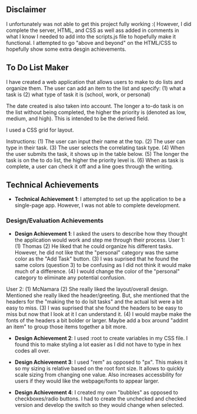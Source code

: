 ## Disclaimer
I unfortunately was not able to get this project fully working :( However, I did complete the server, HTML, and CSS as well ass added in comments in what I know I needed to add into the scripts.js file to hopefully make it functional. I attempted to go "above and beyond" on the HTML/CSS to hopefully show some extra desgin achievements.

## To Do List Maker
I have created a web application that allows users to make to do lists and organize them. The user can add an item to the list and specify:
(1) what a task is
(2) what type of task it is (school, work, or personal)

The date created is also taken into account. The longer a to-do task is on the list without being completed, the higher the priority is (denoted as low, medium, and high). This is intended to be the derived field.


I used a CSS grid for layout.

Instructions:
(1) The user can input their name at the top.
(2) The user can type in their task.
(3) The user selects the correlating task type.
(4) When the user submits the task, it shows up in the table below.
(5) The longer the task is on the to do list, the higher the priority level is.
(6) When as task is complete, a user can check it off and a line goes through the writing.

## Technical Achievements
- **Technical Achievement 1**: I attempted to set up the application to be a single-page app. However, I was not able to complete development.

### Design/Evaluation Achievements
- **Design Achievement 1**: I asked the users to describe how they thought the application would work and step me through their process.
User 1: 
(1) Thomas
(2) He liked that he could organize his different tasks. However, he did not like that the "personal" category was the same color as the "Add Task" button.
(3) I was suprised that he found the same colors (question 3) to be confusing as I did not think it would make much of a difference.
(4) I would change the color of the "personal" category to eliminate any potential confusion.

User 2:
(1) McNamara
(2) She really liked the layout/overall design. Mentioned she really liked the header/greeting. But, she mentioned that the headers for the "making the to do lsit tasks" and the actual lsit were a bit easy to miss.
(3) I was suprised that she found the headers to be easy to miss but now that I look at it I can understand it.
(4) I would maybe make the fonts of the headers a bit bolder or larger. Maybe add a box around "addint an item" to group those items together a bit more.

- **Design Achievement 2**: I used :root to create variables in my CSS file. I found this to make styling a lot easier as I did not have to type in hex codes all over.

- **Design Achievement 3**: I used "rem" as opposed to "px". This makes it so my sizing is relative based on the root font size. It allows to quickly scale sizing from changing one value. Also increases accessbility for users if they would like the webpage/fonts to appear larger.

- **Design Achievement 4**: I created my own "bubbles" as opposed to checkboxes/radio buttons. I had to create the unchecked and checked version and develop the switch so they would change when selected.
